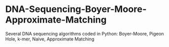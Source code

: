 # DNA-Sequencing-Boyer-Moore-Approximate-Matching
Several DNA sequencing algorithms coded in Python: Boyer-Moore, Pigeon Hole, k-mer, Naive, Approximate Matching

